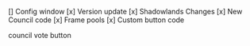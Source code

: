 [] Config window
[x] Version update
[x] Shadowlands Changes
[x] New Council code
[x] Frame pools
[x] Custom button code

council vote button
